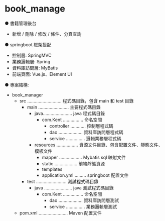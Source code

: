 # book_manage

● 書籍管理後台
- 新增 / 刪除 / 修改 / 條件、分頁查詢

● springboot 框架搭配
- 控制層: SpringMVC
- 業務邏輯層: Spring
- 資料庫訪問層: MyBatis
- 前端頁面: Vue.js、Element UI

● 專案結構: 
- book_manager
  - src ........................... 程式碼目錄，包含 main 和 test 目錄
    - main ........................ 主要程式碼目錄
      - java....................... java 程式碼目錄
        - com.Kent ................ 命名空間
          - controller ............ 控制層程式碼
          - dao ................... 資料庫訪問層程式碼
          - service ............... 邏輯業務層程式碼
      - resources ................. 資源文件目錄、包含配置文件、靜態文件、模板文件
        - mapper .................. Mybatis sql 映射文件
        - static .................. 前端靜態資源
        - templates 
        - application.yml ......... springboot 配置文件
    - test ........................ 測試程式碼目錄
      - java ...................... java 測試程式碼目錄
        - com.Kent ................ 命名空間
          - dao ................... 資料庫訪問層測試
          - service ............... 業務邏輯層測試
  - pom.xml ....................... Maven 配置文件
